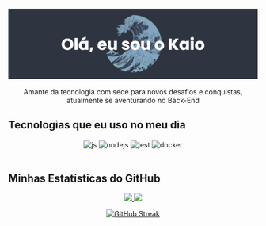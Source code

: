 [![MasterHead](https://github.com/Carnatie/Carnatie/blob/main/banner.png)](https://github.com/Carnatie) 
<div align="center">
 <p> Amante da tecnologia com sede para novos desafios e conquistas, atualmente se aventurando no Back-End </p>
</div>
 

## Tecnologias que eu uso no meu dia

<div style="display: inline_block" align="center">
  <img align="center" alt="js" src="https://img.shields.io/badge/JavaScript-F7DF1E?style=for-the-badge&logo=javascript&logoColor=black" />
  <img align="center" alt="nodejs" src="https://img.shields.io/badge/Node.js-43853D?style=for-the-badge&logo=node.js&logoColor=white" />
  <img align="center" alt="jest" src="https://img.shields.io/badge/Jest-323330?style=for-the-badge&logo=Jest&logoColor=white">
  <img align="center" alt="docker" src= "https://img.shields.io/badge/docker-%230db7ed.svg?style=for-the-badge&logo=docker&logoColor=white">
  
</div><br/>

## Minhas Estatísticas do GitHub
<div align="center">
  <a href="https://github.com/Carnatie">
  <img src="https://github-readme-stats.vercel.app/api?username=Carnatie&show_icons=true"/>
  <img src="https://github-readme-stats.vercel.app/api/top-langs/?username=Carnatie&layout=compact"/>
   
  ![GitHub Streak](https://github-readme-streak-stats.herokuapp.com/?user=Carnatie)
</div>
